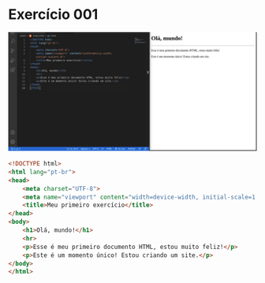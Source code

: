 # Exercício 001
![ResultPic](https://github.com/AAndreLuis-dev/HTML-CSS_CursoEmVideo/blob/main/modulo-1(img)/ex001pic.png)
```html
<!DOCTYPE html>
<html lang="pt-br">
<head>
    <meta charset="UTF-8">
    <meta name="viewport" content="width=device-width, initial-scale=1.0">
    <title>Meu primeiro exercício</title>
</head>
<body>
    <h1>Olá, mundo!</h1>
    <hr>
    <p>Esse é meu primeiro documento HTML, estou muito feliz!</p>
    <p>Este é um momento único! Estou criando um site.</p>
</body>
</html>
```
